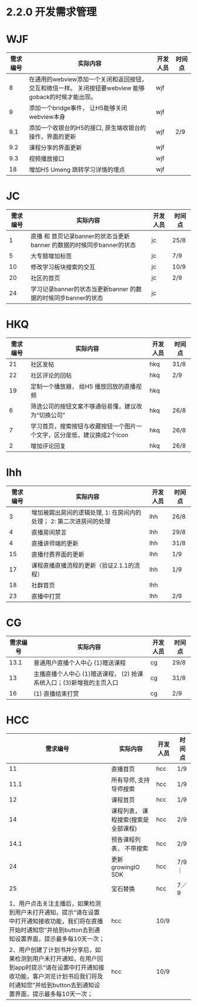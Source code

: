 # 2.2.0 开发需求管理

# WJF
| 需求编号 | 实际内容 | 开发人员 | 时间点 
|------|---------------------------------------------------------------------------|----------------------------------------------------|--------|
| 8 | 在通用的webview添加一个关闭和返回按钮， 交互和微信一样。 关闭按钮要webview 能够goback的时候才能出现。 | wjf |
| 9 | 添加一个bridge事件， 让H5能够关闭webview本身 | wjf |
| 9.1 | 添加一个收银台的H5的接口, 原生端收银台的操作，界面的更新 | wjf | 2/9 |
| 9.2 | 课程分享的界面更新 | wjf |  |
| 9.3 | 视频播放接口 | wjf |
| 18 | 增加H5 Umeng 跳转学习详情的埋点 | wjf |

# JC
| 需求编号 | 实际内容 | 开发人员 | 时间点 
|------|---------------------------------------------------------------------------|----------------------------------------------------|--------|
| 1 | 直播 和 首页记录banner的状态当更新banner 的数据的时候同步banner的状态 | jc | 25/8 |
| 5 | 大专题增加标签 | jc | 7/9 |
| 10 | 修改学习板块搜索的交互 | jc | 10/9 |
| 20 | 社区的首页 | jc | 2/9 |
| 24 | 学习记录banner的状态当更新banner 的数据的时候同步banner的状态 | jc | |


# HKQ
| 需求编号 | 实际内容 | 开发人员 | 时间点 
|------|---------------------------------------------------------------------------|----------------------------------------------------|--------|
| 21 | 社区发帖 | hkq | 31/8 |
| 22 | 社区评论的回帖 | hkq | 2/9 |
| 19 | 定制一个播放器， 给H5 播放回放的直播视频 | hkq |
| 6 | 筛选公司的按钮文案不够通俗易懂，建议改为“切换公司”  | hkq | 26/8 |
| 7 | 学习首页，搜索按钮与收藏按钮一个图片一个文字，区分度低，建议换成2个icon | hkq | 26/8 |
| 2 | 增加评论回复 | hkq | 26/8|

# lhh
| 需求编号 | 实际内容 | 开发人员 | 时间点 
|------|---------------------------------------------------------------------------|----------------------------------------------------|--------|
| 3 | 增加被踢出房间的逻辑处理, 1: 在房间内的处理； 2: 第二次进房间的处理 | lhh | 26/8|
| 4 | 直播房间禁言 | lhh | 29/8|
| 4 | 直播讲师端的更新 | lhh | 31/8 |
| 15 | 直播付费界面的更新 | lhh | 1/9 |
| 17 | 课程直播直播流程的更新（验证2.1.1的流程） | lhh | 1/9|
| 18 | 社群首页 | lhh |
| 23 | 直播中打赏 | lhh | 2/9|


# CG
| 需求编号 | 实际内容 | 开发人员 | 时间点 
|------|---------------------------------------------------------------------------|----------------------------------------------------|--------|
| 13.1 | 普通用户直播个人中心 (1)赠送课程 | cg | 29/8 |
| 13 | 主播直播个人中心 (1)赠送课程， (2) 抢课系统入口；(3)新增我的主页入口 | cg | 31/8|
| 16 |(1) 直播结束打赏  | cg | 2/9 |


# HCC
| 需求编号 | 实际内容 | 开发人员 | 时间点 
|------|---------------------------------------------------------------------------|----------------------------------------------------|--------|
| 11 | 直播首页 | hcc | 1/9 |
| 11.1 | 所有导师, 支持导师搜索 | hcc | 1/9 |
| 12 | 课程首页 | hcc | 1/9 |
| 14 | 课程列表， 课程搜索(搜索是全部课程) | hcc | 2/9|
| 14.1 | 预告课程列表， 不带搜索 | hcc | 2/9 |
| 24 | 更新growingIO SDK | hcc | 7/9｜
| 25 | 宝石替换 | hcc | 7／9 |
|1、用户点击关注主播后，如果检测到用户未打开通知，提示“请在设置中打开通知接收功能，我们将在直播开始时通知您”并给到button去到通知设置界面，提示最多每10天一次；| hcc | 10/9 | |
|2、用户创建了计划书并分享后，如果检测到用户未打开通知，在用户回到app时提示“请在设置中打开通知接收功能，客户浏览计划书后我们将及时通知您”并给到button去到通知设置界面，提示最多每10天一次；| hcc | 10/9 | |




